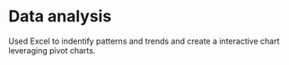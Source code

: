 # Data analysis
Used Excel to indentify patterns and trends and create a interactive chart leveraging pivot charts. 


